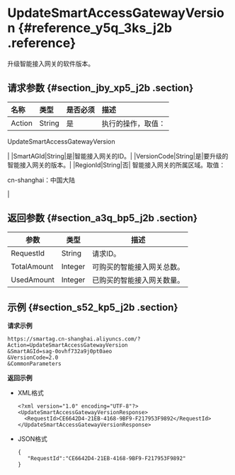 # UpdateSmartAccessGatewayVersion {#reference_y5q_3ks_j2b .reference}

升级智能接入网关的软件版本。

## 请求参数 {#section_jby_xp5_j2b .section}

|名称|类型|是否必须|描述|
|:-|:-|:---|:-|
|Action|String|是| 执行的操作，取值：

 UpdateSmartAccessGatewayVersion

 |
|SmartAGId|String|是|智能接入网关的ID。|
|VersionCode|String|是|要升级的智能接入网关的版本。|
|RegionId|String|否| 智能接入网关的所属区域。取值：

 cn-shanghai：中国大陆

 |

## 返回参数 {#section_a3q_bp5_j2b .section}

|参数|类型|描述|
|--|--|--|
|RequestId|String|请求ID。|
|TotalAmount|Integer|可购买的智能接入网关总数。|
|UsedAmount|Integer|已购买的智能接入网关数量。|

## 示例 {#section_s52_kp5_j2b .section}

**请求示例**

```
https://smartag.cn-shanghai.aliyuncs.com/?Action=UpdateSmartAccessGatewayVersion
&SmartAGId=sag-0ovhf732a9j0pt0aeo
&VersionCode=2.0
&CommonParameters
```

**返回示例**

-   XML格式

    ```
    <?xml version="1.0" encoding="UTF-8"?>
    <UpdateSmartAccessGatewayVersionResponse>
      <RequestId>CE6642D4-21EB-4168-9BF9-F217953F9892</RequestId>
    </UpdateSmartAccessGatewayVersionResponse>
    ```

-   JSON格式

    ```
    {
       "RequestId":"CE6642D4-21EB-4168-9BF9-F217953F9892"
    }
    ```


